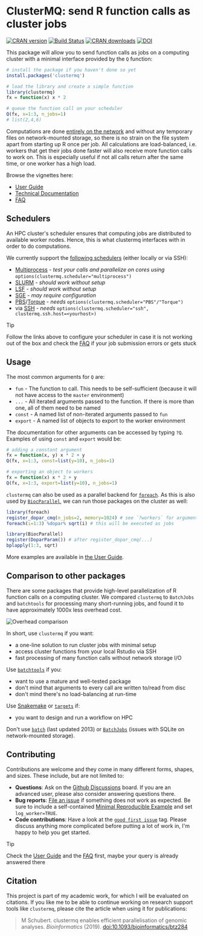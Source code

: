 ClusterMQ: send R function calls as cluster jobs
================================================

[![CRAN version](https://www.r-pkg.org/badges/version/clustermq)](https://cran.r-project.org/package=clustermq)
[![Build Status](https://github.com/mschubert/clustermq/actions/workflows/check-standard.yaml/badge.svg)](https://github.com/mschubert/clustermq/actions)
[![CRAN downloads](https://cranlogs.r-pkg.org/badges/clustermq)](https://cran.r-project.org/package=clustermq)
[![DOI](https://zenodo.org/badge/DOI/10.1093/bioinformatics/btz284.svg)](https://doi.org/10.1093/bioinformatics/btz284)

This package will allow you to send function calls as jobs on a computing
cluster with a minimal interface provided by the `Q` function:

```r
# install the package if you haven't done so yet
install.packages('clustermq')

# load the library and create a simple function
library(clustermq)
fx = function(x) x * 2

# queue the function call on your scheduler
Q(fx, x=1:3, n_jobs=1)
# list(2,4,6)
```

Computations are done [entirely on the network](https://zeromq.org/)
and without any temporary files on network-mounted storage, so there is no
strain on the file system apart from starting up R once per job. All
calculations are load-balanced, i.e. workers that get their jobs done faster
will also receive more function calls to work on. This is especially useful if
not all calls return after the same time, or one worker has a high load.

Browse the vignettes here:

* [User Guide](https://mschubert.github.io/clustermq/articles/userguide.html)
* [Technical Documentation](https://mschubert.github.io/clustermq/articles/technicaldocs.html)
* [FAQ](https://mschubert.github.io/clustermq/articles/faq.html)

Schedulers
----------

An HPC cluster's scheduler ensures that computing jobs are distributed to
available worker nodes. Hence, this is what clustermq interfaces with in order
to do computations.

We currently support the [following
schedulers](https://mschubert.github.io/clustermq/articles/userguide.html#configuration)
(either locally or via SSH):

* [Multiprocess](https://mschubert.github.io/clustermq/articles/userguide.html#local-parallelization) -
  *test your calls and parallelize on cores using* `options(clustermq.scheduler="multiprocess")`
* [SLURM](https://mschubert.github.io/clustermq/articles/userguide.html#slurm) - *should work without setup*
* [LSF](https://mschubert.github.io/clustermq/articles/userguide.html#lsf) - *should work without setup*
* [SGE](https://mschubert.github.io/clustermq/articles/userguide.html#sge) - *may require configuration*
* [PBS](https://mschubert.github.io/clustermq/articles/userguide.html#pbs)/[Torque](https://mschubert.github.io/clustermq/articles/userguide.html#torque) - *needs* `options(clustermq.scheduler="PBS"/"Torque")`
* via [SSH](https://mschubert.github.io/clustermq/articles/userguide.html#ssh-connector) -
*needs* `options(clustermq.scheduler="ssh", clustermq.ssh.host=<yourhost>)`

> [!TIP]
> Follow the links above to configure your scheduler in case it is not working
> out of the box and check the
> [FAQ](https://mschubert.github.io/clustermq/articles/faq.html) if
> your job submission errors or gets stuck

Usage
-----

The most common arguments for `Q` are:

 * `fun` - The function to call. This needs to be self-sufficient (because it
        will not have access to the `master` environment)
 * `...` - All iterated arguments passed to the function. If there is more than
        one, all of them need to be named
 * `const` - A named list of non-iterated arguments passed to `fun`
 * `export` - A named list of objects to export to the worker environment

The documentation for other arguments can be accessed by typing `?Q`. Examples
of using `const` and `export` would be:

```r
# adding a constant argument
fx = function(x, y) x * 2 + y
Q(fx, x=1:3, const=list(y=10), n_jobs=1)

# exporting an object to workers
fx = function(x) x * 2 + y
Q(fx, x=1:3, export=list(y=10), n_jobs=1)
```

`clustermq` can also be used as a parallel backend for
[`foreach`](https://cran.r-project.org/package=foreach). As this is also
used by [`BiocParallel`](https://bioconductor.org/packages/release/bioc/html/BiocParallel.html),
we can run those packages on the cluster as well:

```r
library(foreach)
register_dopar_cmq(n_jobs=2, memory=1024) # see `?workers` for arguments
foreach(i=1:3) %dopar% sqrt(i) # this will be executed as jobs

library(BiocParallel)
register(DoparParam()) # after register_dopar_cmq(...)
bplapply(1:3, sqrt)
```

More examples are available in [the
User Guide](https://mschubert.github.io/clustermq/articles/userguide.html).

Comparison to other packages
----------------------------

There are some packages that provide high-level parallelization of R function calls
on a computing cluster. We compared `clustermq` to `BatchJobs` and `batchtools` for
processing many short-running jobs, and found it to have approximately 1000x less
overhead cost.

![Overhead comparison](http://image.ibb.co/cRgYNR/plot.png)

In short, use `clustermq` if you want:

* a one-line solution to run cluster jobs with minimal setup
* access cluster functions from your local Rstudio via SSH
* fast processing of many function calls without network storage I/O

Use [`batchtools`](https://github.com/mllg/batchtools) if you:

* want to use a mature and well-tested package
* don't mind that arguments to every call are written to/read from disc
* don't mind there's no load-balancing at run-time

Use [Snakemake](https://snakemake.readthedocs.io/en/latest/) or
[`targets`](https://github.com/ropensci/targets) if:

* you want to design and run a workflow on HPC

Don't use [`batch`](https://cran.r-project.org/package=batch)
(last updated 2013) or [`BatchJobs`](https://github.com/tudo-r/BatchJobs)
(issues with SQLite on network-mounted storage).

Contributing
------------

Contributions are welcome and they come in many different forms, shapes, and
sizes. These include, but are not limited to:

* **Questions**: Ask on the [Github
  Discussions](https://github.com/mschubert/clustermq/discussions) board. If
  you are an advanced user, please also consider answering questions there.
* **Bug reports**: [File an issue](https://github.com/mschubert/clustermq/issues)
  if something does not work as expected. Be sure to
  include a self-contained [Minimal Reproducible
  Example](https://stackoverflow.com/help/minimal-reproducible-example) and set
  `log_worker=TRUE`.
* **Code contributions**: Have a look at the [`good first
  issue`](https://github.com/mschubert/clustermq/issues?q=is%3Aissue+is%3Aopen+label%3A%22good+first+issue%22)
  tag. Please discuss anything more complicated before putting a lot of work
  in, I'm happy to help you get started.

> [!TIP]
> Check the
> [User Guide](https://mschubert.github.io/clustermq/articles/userguide.html) and the
> [FAQ](https://mschubert.github.io/clustermq/articles/faq.html) first, maybe
> your query is already answered there

Citation
--------

This project is part of my academic work, for which I will be evaluated on
citations. If you like me to be able to continue working on research support
tools like `clustermq`, please cite the article when using it for publications:

> M Schubert. clustermq enables efficient parallelisation of genomic analyses.
> *Bioinformatics* (2019).
> [doi:10.1093/bioinformatics/btz284](https://doi.org/10.1093/bioinformatics/btz284)
